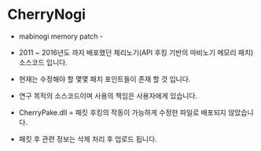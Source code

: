 # CherryNogi

- mabinogi memory patch -

- 2011 ~ 2016년도 까지 배포했던 체리노기(API 후킹 기반의 마비노기 메모리 패치) 소스코드 입니다.

- 현재는 수정해야 할 몇몇 패치 포인트들이 존재 할 것 입니다.

- 연구 목적의 소스코드이며 사용의 책임은 사용자에게 있습니다.

- CherryPake.dll = 패킷 후킹의 작동이 가능하게 수정한 파일로 배포되지 않았습니다.
- 패킷 후 관련 정보는 삭제 처리 후 업로드 됩니다.

